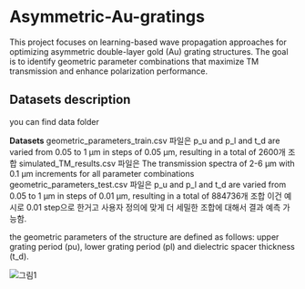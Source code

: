 # Asymmetric-Au-gratings

This project focuses on learning-based wave propagation approaches for optimizing asymmetric double-layer gold (Au) grating structures. The goal is to identify geometric parameter combinations that maximize TM transmission and enhance polarization performance.

## Datasets description

you can find data folder

**Datasets**
geometric_parameters_train.csv 파일은 p_u and p_l and t_d are varied from 0.05 to 1 µm in steps of 0.05 µm, resulting in a total of 2600개 조합
simulated_TM_results.csv 파일은 The transmission spectra of 2-6 µm with 0.1 µm increments for all parameter combinations 
geometric_parameters_test.csv 파일은  p_u and p_l and t_d are varied from 0.05 to 1 µm in steps of 0.01 µm, resulting in a total of 884736개 조합 이건 예시로 0.01 step으로 한거고 사용자 정의에 맞게 더 세밀한 조합에 대해서 결과 예측 가능함.

the geometric parameters of the structure are defined as follows: upper grating period (pu), lower grating period (pl) and dielectric spacer thickness (t_d). 

![그림1](/data/그림1.png)


